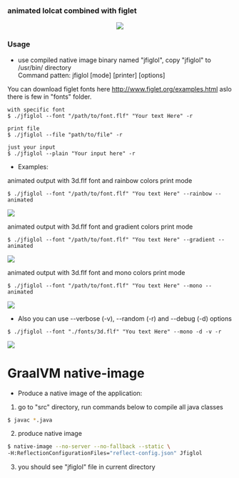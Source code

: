 ### animated lolcat combined with figlet

<p align="center">
   <img src="https://github.com/vzvz4/jfiglol/blob/master/img/g.gif"/>
</p>

### Usage
- use compiled native image binary named "jfiglol", copy "jfiglol" to /usr/bin/ directory   
Command patten:
jfiglol \[mode\] \[printer\] \[options\]

You can download figlet fonts here http://www.figlet.org/examples.html aslo there is few in "fonts" folder.
```
with specific font
$ ./jfiglol --font "/path/to/font.flf" "Your text Here" -r

print file
$ ./jfiglol --file "path/to/file" -r

just your input
$ ./jfiglol --plain "Your input here" -r
```
 - Examples:

 animated output with 3d.flf font and rainbow colors print mode
 ```
$ ./jfiglol --font "/path/to/font.flf" "You text Here" --rainbow --animated
```
<img src="https://github.com/vzvz4/jfiglol/blob/master/img/rainbow.gif"/>

animated output with 3d.flf font and gradient colors print mode
 ```
$ ./jfiglol --font "/path/to/font.flf" "You text Here" --gradient --animated  
```
<img src="https://github.com/vzvz4/jfiglol/blob/master/img/gradient.gif"/>

animated output with 3d.flf font and mono colors print mode
 ```
$ ./jfiglol --font "/path/to/font.flf" "You text Here" --mono --animated 
```
<img src="https://github.com/vzvz4/jfiglol/blob/master/img/mono.gif"/>

 - Also you can use --verbose (-v), --random (-r) and --debug (-d) options
```
$ ./jfiglol --font "./fonts/3d.flf" "You text Here" --mono -d -v -r
```
<img src="https://github.com/vzvz4/jfiglol/blob/master/img/help.png"/>

<h1> GraalVM native-image </h1>

- Produce a native image of the application:

1. go to "src" directory, run commands below to compile all java classes  

```bash
$ javac *.java
```

2. produce native image  

```bash
$ native-image --no-server --no-fallback --static \
-H:ReflectionConfigurationFiles="reflect-config.json" Jfiglol
```
3. you should see "jfiglol" file in current directory
